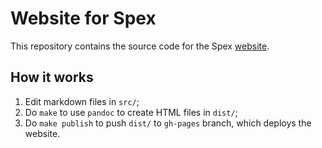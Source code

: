 # Website for Spex

This repository contains the source code for the Spex
[website](https://spex-lang.org).

## How it works

1. Edit markdown files in `src/`;
2. Do `make` to use `pandoc` to create HTML files in `dist/`;
3. Do `make publish` to push `dist/` to `gh-pages` branch, which deploys the
   website.

